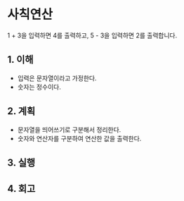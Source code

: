 # 사칙연산

1 + 3을 입력하면 4를 출력하고,
5 - 3을 입력하면 2를 출력합니다.

## 1. 이해

* 입력은 문자열이라고 가정한다.
* 숫자는 정수이다.

## 2. 계획

* 문자열을 띄어쓰기로 구분해서 정리한다.
* 숫자와 연산자를 구분하여 연산한 값을 출력한다.

## 3. 실행

## 4. 회고
